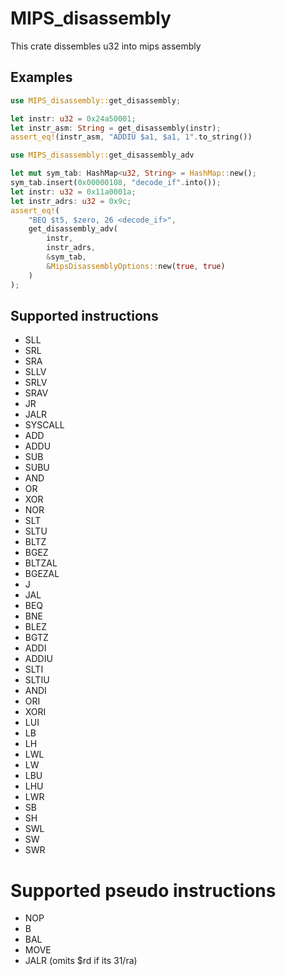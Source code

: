 # MIPS_disassembly
This crate dissembles u32 into mips assembly

## Examples
```rust
use MIPS_disassembly::get_disassembly;

let instr: u32 = 0x24a50001;
let instr_asm: String = get_disassembly(instr);
assert_eq!(instr_asm, "ADDIU $a1, $a1, 1".to_string())
```
```rust
use MIPS_disassembly::get_disassembly_adv

let mut sym_tab: HashMap<u32, String> = HashMap::new();
sym_tab.insert(0x00000108, "decode_if".into());
let instr: u32 = 0x11a0001a;
let instr_adrs: u32 = 0x9c;
assert_eq!(
    "BEQ $t5, $zero, 26 <decode_if>",
    get_disassembly_adv(
        instr,
        instr_adrs,
        &sym_tab,
        &MipsDisassemblyOptions::new(true, true)
    )
);
```

## Supported instructions

- SLL
- SRL
- SRA
- SLLV
- SRLV
- SRAV
- JR
- JALR
- SYSCALL
- ADD
- ADDU
- SUB
- SUBU
- AND
- OR
- XOR
- NOR
- SLT
- SLTU
- BLTZ
- BGEZ
- BLTZAL
- BGEZAL
- J
- JAL
- BEQ
- BNE
- BLEZ
- BGTZ
- ADDI
- ADDIU
- SLTI
- SLTIU
- ANDI
- ORI
- XORI
- LUI
- LB
- LH
- LWL
- LW
- LBU
- LHU
- LWR
- SB
- SH
- SWL
- SW
- SWR

# Supported pseudo instructions
- NOP
- B
- BAL
- MOVE
- JALR (omits $rd if its $31/$ra)
